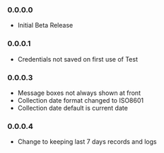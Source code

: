 ### 0.0.0.0
+ Initial Beta Release
### 0.0.0.1
+ Credentials not saved on first use of Test
### 0.0.0.3
+ Message boxes not always shown at front
+ Collection date format changed to ISO8601
+ Collection date default is current date
### 0.0.0.4
+ Change to keeping last 7 days records and logs

